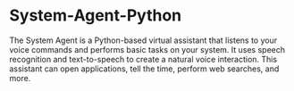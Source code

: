 # System-Agent-Python
The System Agent is a Python-based virtual assistant that listens to your voice commands and performs basic tasks on your system. It uses speech recognition and text-to-speech to create a natural voice interaction. This assistant can open applications, tell the time, perform web searches, and more.
